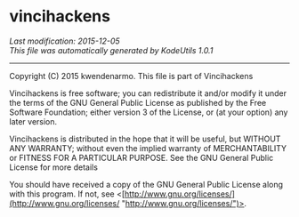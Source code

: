 # vincihackens #

_Last modification: 2015-12-05_  
_This file was automatically generated by KodeUtils 1.0.1_

* * *

Copyright (C) 2015 kwendenarmo. This file is part of Vincihackens

Vincihackens is free software; you can redistribute it and/or modify it under 
the terms of the GNU General Public License as published by the Free Software 
Foundation; either version 3 of the License, or (at your option) any later 
version.

Vincihackens is distributed in the hope that it will be useful, but WITHOUT ANY 
WARRANTY; without even the implied warranty of MERCHANTABILITY or FITNESS FOR A 
PARTICULAR PURPOSE.  See the GNU General Public License for more details

You should have received a copy of the GNU General Public License along with 
this program.  If not, see 
<[http://www.gnu.org/licenses/](http://www.gnu.org/licenses/ "http://www.gnu.org/licenses/")>.
